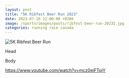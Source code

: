 ```yaml
---
layout: post
title: "5K Ribfest Beer Run 2023"
date: 2023-07-16 12:00:00 +0200
image: /sports/images/posts/ribfest-beer-run-2023I.jpg
categories: running race canada
---
```


![5K Ribfest Beer Run](/sports/images/posts/ribfest-beer-run-2023.jpg)

Head

<!-- more -->

Body

https://www.youtube.com/watch?v=mcz0eiFTojY
